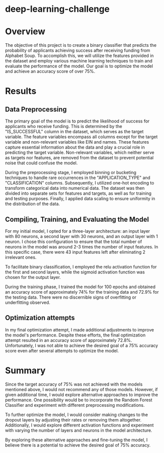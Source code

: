 # deep-learning-challenge

# Overview
The objective of this project is to create a binary classifier that predicts the probability of applicants achieving success after receiving funding from Alphabet Soup. To accomplish this, we will utilize the features provided in the dataset and employ various machine learning techniques to train and evaluate the performance of the model. Our goal is to optimize the model and achieve an accuracy score of over 75%.

# Results
## Data Preprocessing
The primary goal of the model is to predict the likelihood of success for applicants who receive funding. This is determined by the "IS_SUCCESSFUL" column in the dataset, which serves as the target variable. The feature variables encompass all columns except for the target variable and non-relevant variables like EIN and names. These features capture essential information about the data and play a crucial role in predicting the target variable. Non-relevant variables, which neither serve as targets nor features, are removed from the dataset to prevent potential noise that could confuse the model.

During the preprocessing stage, I employed binning or bucketing techniques to handle rare occurrences in the "APPLICATION_TYPE" and "CLASSIFICATION" columns. Subsequently, I utilized one-hot encoding to transform categorical data into numerical data. The dataset was then divided into separate sets for features and targets, as well as for training and testing purposes. Finally, I applied data scaling to ensure uniformity in the distribution of the data.

## Compiling, Training, and Evaluating the Model
For my initial model, I opted for a three-layer architecture: an input layer with 80 neurons, a second layer with 30 neurons, and an output layer with 1 neuron. I chose this configuration to ensure that the total number of neurons in the model was around 2-3 times the number of input features. In this specific case, there were 43 input features left after eliminating 2 irrelevant ones.

To facilitate binary classification, I employed the relu activation function for the first and second layers, while the sigmoid activation function was chosen for the output layer.

During the training phase, I trained the model for 100 epochs and obtained an accuracy score of approximately 74% for the training data and 72.9% for the testing data. There were no discernible signs of overfitting or underfitting observed.

## Optimization attempts
In my final optimization attempt, I made additional adjustments to improve the model's performance. Despite these efforts, the final optimization attempt resulted in an accuracy score of approximately 72.8%. Unfortunately, I was not able to achieve the desired goal of a 75% accuracy score even after several attempts to optimize the model.

# Summary
Since the target accuracy of 75% was not achieved with the models mentioned above, I would not recommend any of those models. However, if given additional time, I would explore alternative approaches to improve the performance. One possibility would be to incorporate the Random Forest Classifier and experiment with different preprocessing modifications.

To further optimize the model, I would consider making changes to the dropout layers by adjusting their rates or removing them altogether. Additionally, I would explore different activation functions and experiment with varying the number of layers and neurons in the model architecture.

By exploring these alternative approaches and fine-tuning the model, I believe there is a potential to achieve the desired goal of 75% accuracy.
